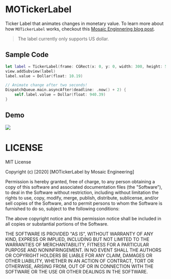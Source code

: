 # MOTickerLabel

Ticker Label that animates changes in monetary value. To learn more about how `MOTickerLabel` works, checkout this [Mosaic Enginnering blog post](https://blog.getmosaic.io/The-Ticker).

> The label currently only supports US dollar.

## Sample Code

```swift
let label = TickerLabel(frame: CGRect(x: 0, y: 0, width: 300, height: 50), value: Dollar(float: 12.03))
view.addSubview(label)
label.value = Dollar(float: 10.19)

// Animate change after two seconds!
DispatchQueue.main.asyncAfter(deadline: .now() + 2) {
    self.label.value = Dollar(float: 940.39)
}
```

## Demo

![](https://blog.getmosaic.io/aa65c8e28bce049e831b31d185ff3dd8/final.gif)

# LICENSE

MIT License

Copyright (c) [2020] [MOTickerLabel by Mosaic Engineering]

Permission is hereby granted, free of charge, to any person obtaining a copy
of this software and associated documentation files (the "Software"), to deal
in the Software without restriction, including without limitation the rights
to use, copy, modify, merge, publish, distribute, sublicense, and/or sell
copies of the Software, and to permit persons to whom the Software is
furnished to do so, subject to the following conditions:

The above copyright notice and this permission notice shall be included in all
copies or substantial portions of the Software.

THE SOFTWARE IS PROVIDED "AS IS", WITHOUT WARRANTY OF ANY KIND, EXPRESS OR
IMPLIED, INCLUDING BUT NOT LIMITED TO THE WARRANTIES OF MERCHANTABILITY,
FITNESS FOR A PARTICULAR PURPOSE AND NONINFRINGEMENT. IN NO EVENT SHALL THE
AUTHORS OR COPYRIGHT HOLDERS BE LIABLE FOR ANY CLAIM, DAMAGES OR OTHER
LIABILITY, WHETHER IN AN ACTION OF CONTRACT, TORT OR OTHERWISE, ARISING FROM,
OUT OF OR IN CONNECTION WITH THE SOFTWARE OR THE USE OR OTHER DEALINGS IN THE
SOFTWARE.
